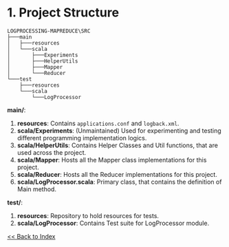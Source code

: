 # 1. Project Structure
```shell
LOGPROCESSING-MAPREDUCE\SRC
├───main
│   ├───resources
│   └───scala
│       ├───Experiments
│       ├───HelperUtils
│       ├───Mapper
│       └───Reducer
└───test
    ├───resources
    └───scala
        └───LogProcessor
```

**main/**:

1. **resources**: Contains `applications.conf` and `logback.xml`. 
2. **scala/Experiments**: (Unmaintained) Used for experimenting and testing different programming implementation logics.
3. **scala/HelperUtils**: Contains Helper Classes and Util functions, that are used across the project. 
4. **scala/Mapper**: Hosts all the Mapper class implementations for this project.
5. **scala/Reducer**: Hosts all the Reducer implementations for this project.
6. **scala/LogProcessor.scala**: Primary class, that contains the definition of Main method. 

**test/**:
1. **resources**: Repository to hold resources for tests.
2. **scala/LogProcessor**: Contains Test suite for LogProcessor module.

[<< Back to Index](README.md)